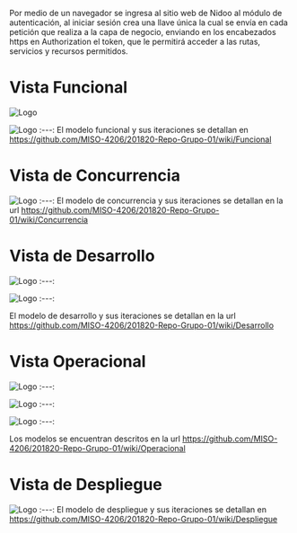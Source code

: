 Por medio de un navegador se ingresa al sitio web de Nidoo al módulo de autenticación, al iniciar sesión crea una llave única la cual se envía en cada petición que realiza a la capa de negocio, enviando en los encabezados https en Authorization el token, que le permitirá acceder a las rutas, servicios y recursos permitidos. 


# Vista Funcional
![Logo](https://github.com/MISO-4206/201820-Repo-Grupo-01/blob/master/Imagenes/Sprint4ModeloFuncionalFacturaci%C3%B3n.png?raw=true)

![Logo](https://github.com/MISO-4206/201820-Repo-Grupo-01/blob/master/Imagenes/Sprint4ModeloFuncionalReserva.png?raw=true)
:---:
El modelo funcional y sus iteraciones se detallan en https://github.com/MISO-4206/201820-Repo-Grupo-01/wiki/Funcional

# Vista de Concurrencia
![Logo](https://github.com/MISO-4206/201820-Repo-Grupo-01/blob/master/Imagenes/Sprint%204-vista_de%20concurrencia.jpg)
:---:
El modelo de concurrencia y sus iteraciones se detallan en la url https://github.com/MISO-4206/201820-Repo-Grupo-01/wiki/Concurrencia

# Vista de Desarrollo
![Logo](https://github.com/MISO-4206/201820-Repo-Grupo-01/blob/master/Imagenes/Sprint%202%20Ver%201.0-VistaDesarrolloVer2.jpg)
:---:

![Logo](https://github.com/MISO-4206/201820-Repo-Grupo-01/blob/master/Imagenes/Sprint-4-Vista-Desarrollo.png)
:---:

El modelo de desarrollo y sus iteraciones se detallan en la url https://github.com/MISO-4206/201820-Repo-Grupo-01/wiki/Desarrollo

# Vista Operacional
![Logo](https://github.com/MISO-4206/201820-Repo-Grupo-01/raw/master/Imagenes/Sprint-4-vista-Operacional-IP.png)
:---:

![Logo](https://github.com/MISO-4206/201820-Repo-Grupo-01/raw/master/Imagenes/Sprint-4-vista-Operacional-CI.png)
:---:

![Logo](https://github.com/MISO-4206/201820-Repo-Grupo-01/raw/master/Imagenes/Sprint-4-vista-Operacional-BP.png)
:---:

Los modelos se encuentran descritos en la url https://github.com/MISO-4206/201820-Repo-Grupo-01/wiki/Operacional

# Vista de Despliegue
![Logo](https://github.com/MISO-4206/201820-Repo-Grupo-01/blob/master/Imagenes/Sprint-4-vista-Despliegue.png?raw=true)
:---:
El modelo de despliegue y sus iteraciones se detallan en https://github.com/MISO-4206/201820-Repo-Grupo-01/wiki/Despliegue
